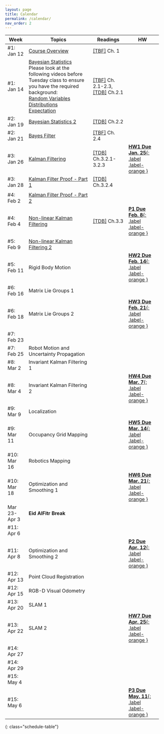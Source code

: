 ```yaml
---
layout: page
title: Calendar
permalink: /calendar/
nav_order: 2
---
```

| Week              | Topics                                                                    | Readings | HW |
|-------------------|---------------------------------------------------------------------------|----------|----|
| #1: Jan 12     |[ Course Overview](https://kfupmedusa.sharepoint.com/:b:/r/sites/Section_242121295/Class%20Materials/Lecture%20Slides/01_12_Introduction.pdf?csf=1&web=1&e=w8iRrg)<br /> |      [[TBF]]({{site.baseurl}}/#textbooks) Ch. 1   |    |
| #1: Jan 14     |  [Bayesian Statistics](https://kfupmedusa.sharepoint.com/:b:/r/sites/Section_242121295/Class%20Materials/Lecture%20Slides/01_14_probability.pdf?csf=1&web=1&e=uJnr6K)<br />Please look at the following videos before Tuesday class to ensure you have the required background: <br />[Random Variables](https://www.youtube.com/watch?v=ijX8Xs0OaAs)<br />[Distributions](https://www.youtube.com/watch?v=X7ePpI4qgTQ)<br />[Expectation](https://www.youtube.com/watch?v=z4qv272LSKw) | [[TBF]]({{site.baseurl}}/#textbooks) Ch. 2.1-2.3, [[TDB]]({{site.baseurl}}/#textbooks) Ch.2.1 |  |
| #2: Jan 19     | [Bayesian Statistics 2](https://kfupmedusa.sharepoint.com/:b:/r/sites/Section_242121295/Class%20Materials/Lecture%20Slides/01_19_probability2.pdf?csf=1&web=1&e=6S7lJc) |[[TDB]]({{site.baseurl}}/#textbooks) Ch.2.2   |  |
| #2: Jan 21     | [Bayes Filter](https://kfupmedusa.sharepoint.com/:b:/r/sites/Section_242121295/Class%20Materials/Lecture%20Slides/01_21_bayes_filter.pdf?csf=1&web=1&e=u8RqO3)  | [[TBF]]({{site.baseurl}}/#textbooks) Ch. 2.4|  |
| #3: Jan 26  |           [Kalman Filtering](https://kfupmedusa.sharepoint.com/:b:/r/sites/Section_242121295/Class%20Materials/Lecture%20Slides/01_26_kalman_filter.pdf?csf=1&web=1&e=H56Qvo)                                                                                |    [[TDB]]({{site.baseurl}}/#textbooks) Ch.3.2.1-3.2.3       |  [**HW1 Due Jan. 25**{: .label .label-orange }]({{site.baseurl}}/hw/)   |
| #3: Jan 28      | [Kalman Filter Proof - Part 1](https://kfupmedusa.sharepoint.com/:b:/r/sites/Section_242121295/Class%20Materials/Lecture%20Slides/Kalman_Proof.pdf?csf=1&web=1&e=ZcSlZF) |  [[TDB]]({{site.baseurl}}/#textbooks) Ch.3.2.4 |  |
|       |                         			                                    |          |      |
| #4: Feb 2      | [Kalman Filter Proof - Part 2](https://kfupmedusa.sharepoint.com/:b:/r/sites/Section_242121295/Class%20Materials/Lecture%20Slides/02_02_kalman_filter_derivation.pdf?csf=1&web=1&e=o6pj8P)                                                                       |          |    |
| #4: Feb 4      | [Non-linear Kalman Filtering](https://kfupmedusa.sharepoint.com/:b:/r/sites/Section_242121295/Class%20Materials/Lecture%20Slides/02_04_nonlinear_Kalman.pdf?csf=1&web=1&e=b4b6hv)     | [[TDB]]({{site.baseurl}}/#textbooks) Ch.3.3  | [**P1 Due Feb. 8**{: .label .label-orange }]({{site.baseurl}}/project/#final-report)  |
| #5: Feb 9     |   [Non-linear Kalman Filtering 2](https://kfupmedusa.sharepoint.com/:b:/r/sites/Section_242121295/Class%20Materials/Lecture%20Slides/02_09_nonlinear_filters.pdf?csf=1&web=1&e=dvhDUU)                                                                         |          |    |
| #5: Feb 11      | Rigid Body Motion |  | [**HW2 Due Feb. 14**{: .label .label-orange }]({{site.baseurl}}/hw/) |
| #6: Feb 16     |   Matrix Lie Groups 1                                                                     |          |        |
| #6: Feb 18      |  Matrix Lie Groups 2 |  | [**HW3 Due Feb. 21**{: .label .label-orange }]({{site.baseurl}}/hw/) |
| #7: Feb 23       |                                                          |          |        |
| #7: Feb 25      |   Robot Motion and Uncertainty Propagation |  |  |
| #8: Mar 2      |    Invariant Kalman Filtering 1                                                                    |          |    |
| #8: Mar 4      |    Invariant Kalman Filtering 2    |  | [**HW4 Due Mar. 7**{: .label .label-orange }]({{site.baseurl}}/hw/) |
| #9: Mar 9     |     Localization                                                                        |          |        |
| #9: Mar 11      |  Occupancy Grid Mapping|  | [**HW5 Due Mar. 14**{: .label .label-orange }]({{site.baseurl}}/hw/) |
| #10: Mar 16    |     Robotics Mapping                                                                         |          |        |
| #10: Mar 18      |  Optimization and Smoothing 1|  | [**HW6 Due Mar. 21**{: .label .label-orange }]({{site.baseurl}}/hw/) |
|  Mar 23-Apr 3| **Eid AlFitr Break**| | |
| #11: Apr 6 |     |          |        |
| #11: Apr 8      | Optimization and Smoothing 2   |  | [**P2 Due Apr. 12**{: .label .label-orange }]({{site.baseurl}}/project/#final-report)  |
| #12: Apr 13      |  Point Cloud Registration                                                                        |          |        |
| #12: Apr 15      |  RGB-D Visual Odometry |  |  |
| #13: Apr 20    |    SLAM 1                                 							            |          |        |
| #13: Apr 22      |  SLAM 2|  | [**HW7 Due Apr. 25**{: .label .label-orange }]({{site.baseurl}}/hw/) |
| #14: Apr 27   |                                                                            |          |        |
| #14: Apr 29      |  |  |  |
| #15: May 4 | | | |
| #15: May 6      |  |  | [**P3 Due May. 11**{: .label .label-orange }]({{site.baseurl}}/project/#final-report) |
{: class="schedule-table"}
